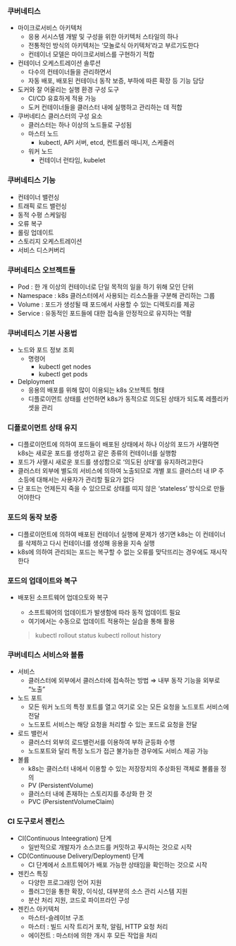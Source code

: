 ### 쿠버네티스

- 마이크로서비스 아키텍처
    - 응용 서시스템 개발 및 구성을 위한 아키텍처 스타일의 하나
    - 전통적인 방식의 아키텍처는 ‘모놀로식 아키텍처’라고 부르기도한다
    - 컨테이너 모델은 마이크로서비스를 구현하기 적합
- 컨테이너 오케스트레이션 솔루션
    - 다수의 컨테이너들을 관리하면서
    - 자동 배포, 배포된 컨테이너 동작 보증, 부하에 따른 확장 등 기능 담당
- 도커와 잘 어울리는 실행 환경 구성 도구
    - CI/CD 유효하게 적용 가능
    - 도커 컨테이너들을 클러스터 내에 실행하고 관리하는 데 적합
- 쿠버네티스 클러스터의 구성 요소
    - 클러스터는 하나 이상의 노드들로 구성됨
    - 마스터 노드
        - kubectl, API 서버, etcd, 컨트롤러 매니저, 스케줄러
    - 워커 노드
        - 컨테이너 런타임, kubelet

### 쿠버네티스 기능

- 컨테이너 밸런싱
- 트래픽 로드 밸런싱
- 동적 수평 스케일링
- 오류 복구
- 롤링 업데이트
- 스토리지 오케스트레이션
- 서비스 디스커버리

### 쿠버네티스 오브젝트들

- Pod : 한 개 이상의 컨테이너로 단일 목적의 일을 하기 위해 모인 단위
- Namespace : k8s 클러스터에서 사용되는 리소스들을 구분해 관리하는 그룹
- Volume : 포드가 생성될 때 포드에서 사용할 수 있는 디렉토리를 제공
- Service : 유동적인 포드들에 대한 접속을 안정적으로 유지하는 역활

### 쿠버네티스 기본 사용법

- 노드와 포드 정보 조회
    - 명령어
        - kubectl get nodes
        - kubectl get pods
- Delployment
    - 응용의 배포를 위해 많이 이용되는 k8s 오브젝트 형태
    - 디플로이먼트 상태를 선언하면 k8s가 동적으로 의도된 상태가 되도록 레플리카셋을 관리

### 디플로이먼트 상태 유지

- 디플로이먼트에 의하여 포드들이 배포된 상태에서 하나 이상의 포드가 사멸하면 k8s는 새로운 포드를  생성하고 같은 종류의 컨테이너를 실행함
- 포드가 사멸시 새로운 포드를 생성함으로 ‘의도된 상태’를 유지하려고한다
- 클러스터 외부에 별도의 서비스에 의하여 노출되므로 개별 포드 클러스터 내 IP 주 소등에 대해서는 사용자가 관리할 필요가 없다
- 단 포드는 언제든지 죽을 수 있으므로 상태를 띠지 않은 ‘stateless’ 방식으로 만들어야한다

### 포드의 동작 보증

- 디플로이먼트에 의하여 배포된 컨테이너 실행에 문제가 생기면 k8s는 이 컨테이너를 삭제하고 다시 컨테이너를 생성해 응용을 지속 실행
- k8s에 의하여 관리되는 포드는 복구할 수 없는 오류를 맞닥뜨리는 경우에도 재시작한다

### 포드의 업데이트와 복구

- 배포된 소프트웨어 업데으토와 복구
    - 소프트웨어의 업데이트가 발생함에 따라 동적 업데이트 필요
    - 여기에서는 수동으로 업데이트 적용하는 실습을 통해 활용
    
    > kubectl rollout status
    kubectl rollout history
    > 

### 쿠버네티스 서비스와 볼륨

- 서비스
    - 클러스터에 외부에서 클러스터에 접속하는 방법 ⇒ 내부 동작 기능을 외부로 “노출”
- 노드 포트
    - 모든 워커 노드의 특정 포트를 열고 여기로 오는 모든 요청을 노드포트 서비스에 전달
    - 노드포트 서비스는 해당 요청을 처리할 수 있는 포드로 요청을 전달
- 로드 밸런서
    - 클러스터 외부의 로드밸런서를 이용하여 부하 균등화 수행
    - 노드포트와 달리 특정 노드가 접근 불가능한 경우에도 서비스 제공 가능
- 볼륨
    - k8s는 클러스터 내에서 이용할 수 있는 저장장치의 추상화된 객체로 볼륨을 정의
    - PV (PersistentVolume)
    - 클러스터 내에 존재하는 스토리지를 추상화 한 것
    - PVC (PersistentVolumeClaim)

### CI 도구로서 젠킨스

- CI(Continuous Inteegration) 단계
    - 일반적으로 개발자가 소스코드를 커밋하고 푸시하는 것으로 시작
- CD(Continuouse Delivery/Deployment) 단계
    - CI 단계에서 소프트웨어가 배포 가능한 상태임을 확인하는 것으로 시작
- 젠킨스 특징
    - 다양한 프로그래밍 언어 지원
    - 플러그인을 통한 확장, 이식성, 대부분의 소스 관리 시스템 지원
    - 분산 처리 지원, 코드로 파이프라인 구성
- 젠킨스 아키텍처
    - 마스터-슬레이브 구조
    - 마스터 : 빌드 시작 트리거 포착, 알림, HTTP 요청 처리
    - 에이전트 : 마스터에 의한 개시 후 모든 작업을 처리